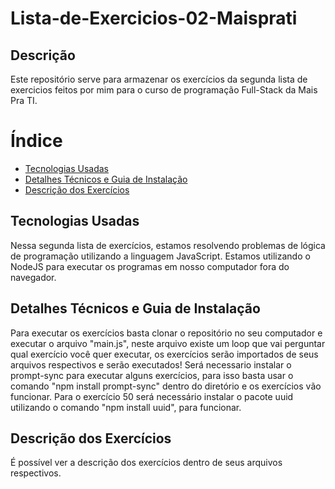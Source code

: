 # Lista-de-Exercicios-02-Maisprati
## Descrição
Este repositório serve para armazenar os exercícios da segunda lista de exercicios feitos por mim para o curso de programação Full-Stack da Mais Pra TI.

# Índice
- [Tecnologias Usadas](#tecnologias-usadas)
- [Detalhes Técnicos e Guia de Instalação](#detalhes-técnicos-e-guia-de-instalação)
- [Descrição dos Exercícios](#descrição-dos-exercícios)

## Tecnologias Usadas
Nessa segunda lista de exercícios, estamos resolvendo problemas de lógica de programação utilizando a linguagem JavaScript.
Estamos utilizando o NodeJS para executar os programas em nosso computador fora do navegador.

## Detalhes Técnicos e Guia de Instalação
Para executar os exercícios basta clonar o repositório no seu computador e executar o arquivo "main.js", neste arquivo existe um loop que vai perguntar qual exercício você quer executar, os exercícios serão importados de seus arquivos respectivos e serão executados!
Será necessario instalar o prompt-sync para executar alguns exercícios, para isso basta usar o comando "npm install prompt-sync" dentro do diretório e os exercícios vão funcionar.
Para o exercício 50 será necessário instalar o pacote uuid utilizando o comando "npm install uuid", para funcionar.

## Descrição dos Exercícios
É possível ver a descrição dos exercícios dentro de seus arquivos respectivos.
